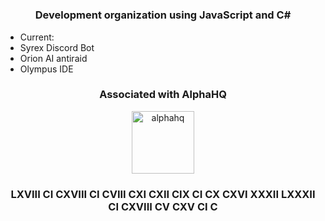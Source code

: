 <h1 align="center"Syrex Development</h1>
<h3 align="center">Development organization using JavaScript and C#</h3>

- Current:
- Syrex Discord Bot
- Orion AI antiraid
- Olympus IDE

<h3 align="center">Associated with AlphaHQ</h3>
<p align="left">
</p>

<p align="center"> <a href="alphahq.org" target="_blank" rel="noreferrer"> 
  <img src="https://i.imgur.com/IsyfxyL.png" alt="alphahq" width="100" height="100"/> 
  </a> 
  <h3 align="center">LXVIII CI CXVIII CI CVIII CXI CXII CIX CI CX CXVI XXXII LXXXII CI CXVIII CV CXV CI C</h3>
</p>
